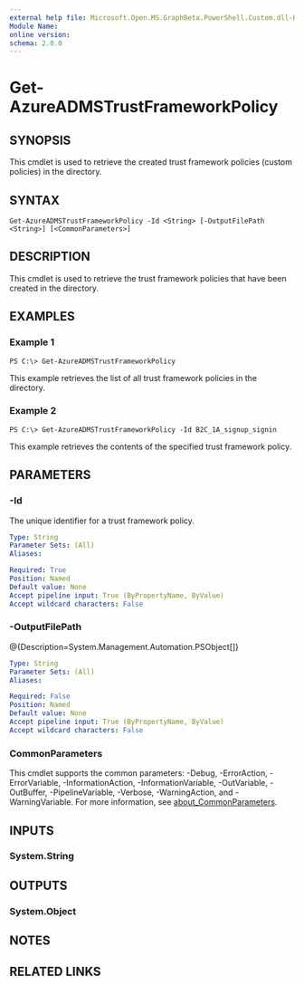 ```yaml
---
external help file: Microsoft.Open.MS.GraphBeta.PowerShell.Custom.dll-Help.xml
Module Name:
online version:
schema: 2.0.0
---
```


# Get-AzureADMSTrustFrameworkPolicy

## SYNOPSIS
This cmdlet is used to retrieve the created trust framework policies (custom policies) in the directory.

## SYNTAX

```
Get-AzureADMSTrustFrameworkPolicy -Id <String> [-OutputFilePath <String>] [<CommonParameters>]
```

## DESCRIPTION
This cmdlet is used to retrieve the trust framework policies that have been created in the directory.

## EXAMPLES

### Example 1
```
PS C:\> Get-AzureADMSTrustFrameworkPolicy
```

This example retrieves the list of all trust framework policies in the directory.

### Example 2
```
PS C:\> Get-AzureADMSTrustFrameworkPolicy -Id B2C_1A_signup_signin
```

This example retrieves the contents of the specified trust framework policy.

## PARAMETERS

### -Id
The unique identifier for a trust framework policy.

```yaml
Type: String
Parameter Sets: (All)
Aliases:

Required: True
Position: Named
Default value: None
Accept pipeline input: True (ByPropertyName, ByValue)
Accept wildcard characters: False
```

### -OutputFilePath
@{Description=System.Management.Automation.PSObject\[\]}

```yaml
Type: String
Parameter Sets: (All)
Aliases:

Required: False
Position: Named
Default value: None
Accept pipeline input: True (ByPropertyName, ByValue)
Accept wildcard characters: False
```

### CommonParameters
This cmdlet supports the common parameters: -Debug, -ErrorAction, -ErrorVariable, -InformationAction, -InformationVariable, -OutVariable, -OutBuffer, -PipelineVariable, -Verbose, -WarningAction, and -WarningVariable. For more information, see [about_CommonParameters](http://go.microsoft.com/fwlink/?LinkID=113216).

## INPUTS

### System.String
## OUTPUTS

### System.Object
## NOTES

## RELATED LINKS
